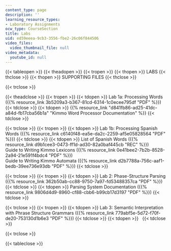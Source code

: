 ```yaml
---
content_type: page
description: ''
learning_resource_types:
- Laboratory Assignments
ocw_type: CourseSection
title: Labs
uid: ed59eeea-9cb3-3556-fbe2-26c06f844506
video_files:
  video_thumbnail_file: null
video_metadata:
  youtube_id: null
---
```


{{< tableopen >}}
{{< theadopen >}}
{{< tropen >}}
{{< thopen >}}
LABS
{{< thclose >}}
{{< thopen >}}
SUPPORTING FILES
{{< thclose >}}

{{< trclose >}}

{{< theadclose >}}
{{< tropen >}}
{{< tdopen >}}
Lab 1a: Processing Words ({{% resource_link 3b5209a3-b367-81cd-6314-1c0ecee795df "PDF" %}})
{{< tdclose >}}
{{< tdopen >}}
{{% resource_link "d841fb86-ad25-41dc-a84d-fb17cba56b1a" "Kimmo Word Processor Documentation" %}}
{{< tdclose >}}

{{< trclose >}}
{{< tropen >}}
{{< tdopen >}}
Lab 1b: Processing Spanish Words ({{% resource_link c6140f48-ea5e-da2c-2259-af5e05828564 "PDF" %}})
{{< tdclose >}}
{{< tdopen >}}
List of Spanish Words ({{% resource_link d9b1cee3-0473-ff1d-ad30-82a0baf445cb "REC" %}})  
Guide to Writing Kimmo Lexicons ({{% resource_link 0e41bee2-7b2b-8528-2a94-21e591f4bdc4 "PDF" %}})  
Guide to Writing Kimmo Automata ({{% resource_link d2b7788a-756c-aaf1-bedb-39ee736e93db "PDF" %}})
{{< tdclose >}}

{{< trclose >}}
{{< tropen >}}
{{< tdopen >}}
Lab 2: Phase-Structure Parsing ({{% resource_link 362b50ab-cc88-9750-7a97-fd53488357ca "PDF" %}})
{{< tdclose >}}
{{< tdopen >}}
Parsing System Documentation ({{% resource_link 9806d4d9-8960-cf88-cbb6-b99cb17d3197 "PDF" %}})
{{< tdclose >}}

{{< trclose >}}
{{< tropen >}}
{{< tdopen >}}
Lab 3: Semantic Interpretation with Phrase Structure Grammars ({{% resource_link 779abf5e-5d72-f70f-de20-753130d1b6e3 "PDF" %}})
{{< tdclose >}}
{{< tdopen >}}
 
{{< tdclose >}}

{{< trclose >}}

{{< tableclose >}}